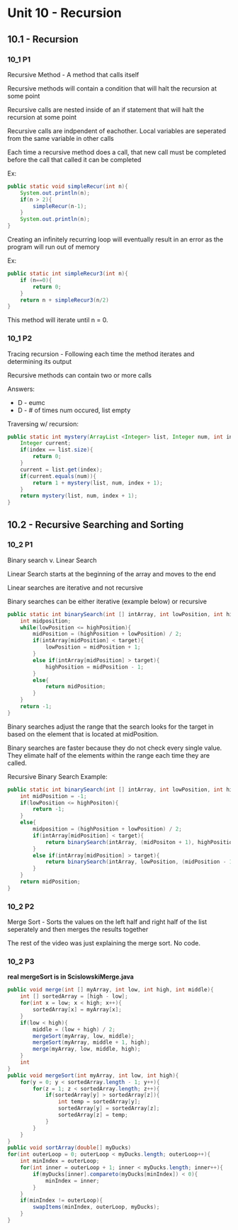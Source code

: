 # Unit 10 - Recursion
## 10.1 - Recursion
### 10_1 P1
Recursive Method - A method that calls itself

Recursive methods will contain a condition that will halt the recursion at some point

Recursive calls are nested inside of an if statement that will halt the recursion at some point

Recursive calls are indpendent of eachother. Local variables are seperated from the same variable in other calls

Each time a recursive method does a call, that new call must be completed before the call that called it can be completed

Ex:
```java
public static void simpleRecur(int n){
    System.out.println(n);
    if(n > 2){
        simpleRecur(n-1);
    }
    System.out.println(n);
}
```
Creating an infinitely recurring loop will eventually result in an error as the program will run out of memory

Ex:
```java
public static int simpleRecur3(int n){
    if (n==0){
        return 0;
    }
    return n + simpleRecur3(n/2)
}
```
This method will iterate until n = 0.
### 10_1 P2
Tracing recursion - Following each time the method iterates and determining its output

Recursive methods can contain two or more calls

Answers:
+ D - eumc
+ D - # of times num occured, list empty

Traversing w/ recursion:
```java
public static int mystery(ArrayList <Integer> list, Integer num, int index){
    Integer current;
    if(index == list.size){
        return 0;
    }
    current = list.get(index);
    if(current.equals(num)){
        return 1 + mystery(list, num, index + 1);
    }
    return mystery(list, num, index + 1);
}
```
## 10.2 - Recursive Searching and Sorting
### 10_2 P1
Binary search v. Linear Search

Linear Search starts at the beginning of the array and moves to the end

Linear searches are iterative and not recursive

Binary searches can be either iterative (example below) or recursive
```java
public static int binarySearch(int [] intArray, int lowPosition, int highPosition, int target){
    int midposition;
    while(lowPosition <= highPosition){
        midPosition = (highPosition + lowPosition) / 2;
        if(intArray[midPosition] < target){
            lowPosition = midPosition + 1;
        }
        else if(intArray[midPosition] > target){
            highPosition = midPosition - 1;
        }
        else{
            return midPosition;
        }
    }
    return -1;
}
```
Binary searches adjust the range that the search looks for the target in based on the element that is located at midPosition.

Binary searches are faster because they do not check every single value. They elimate half of the elements within the range each time they are called.

Recursive Binary Search Example:
```java
public static int binarySearch(int [] intArray, int lowPosition, int highPosition, int target){
    int midPosition = -1;
    if(lowPosition <= highPositon){
        return -1;
    }
    else{
        midposition = (highPosition + lowPosition) / 2;
        if(intArray[midPosition] < target){
            return binarySearch(intArray, (midPositon + 1), highPosition, target);
        }
        else if(intArray[midPosition] > target){
            return binarySearch(intArray, lowPosition, (midPosition - 1), target);
        }
    }
    return midPosition;
}
```
### 10_2 P2
Merge Sort - Sorts the values on the left half and right half of the list seperately and then merges the results together

The rest of the video was just explaining the merge sort. No code.
### 10_2 P3
**real mergeSort is in ScislowskiMerge.java**
```java
public void merge(int [] myArray, int low, int high, int middle){
    int [] sortedArray = [high - low];
    for(int x = low; x < high; x++){
        sortedArray[x] = myArray[x];
    }
    if(low < high){
        middle = (low + high) / 2;
        mergeSort(myArray, low, middle);
        mergeSort(myArray, middle + 1, high);
        merge(myArray, low, middle, high);
    }
    int 
}
public void mergeSort(int myArray, int low, int high){
    for(y = 0; y < sortedArray.length - 1; y++){
        for(z = 1; z < sortedArray.length; z++){        
            if(sortedArray[y] > sortedArray[z]){
                int temp = sortedArray[y];
                sortedArray[y] = sortedArray[z];
                sortedArray[z] = temp;
            }
        }
    }
}
public void sortArray(double[] myDucks)
for(int outerLoop = 0; outerLoop < myDucks.length; outerLoop++){
    int minIndex = outerLoop;
    for(int inner = outerLoop + 1; inner < myDucks.length; inner++){
        if(myDucks[inner].compareto(myDucks[minIndex]) < 0){
            minIndex = inner;
        }
    }
    if(minIndex != outerLoop){
        swapItems(minIndex, outerLoop, myDucks);
    }
}
```